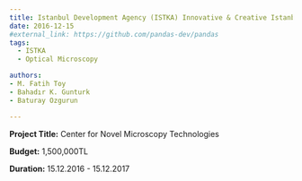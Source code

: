 ```yaml
---
title: Istanbul Development Agency (ISTKA) Innovative & Creative Istanbul Program
date: 2016-12-15
#external_link: https://github.com/pandas-dev/pandas
tags:
  - ISTKA
  - Optical Microscopy

authors:
- M. Fatih Toy
- Bahadır K. Gunturk
- Baturay Ozgurun

---
```

**Project Title:** Center for Novel Microscopy Technologies

**Budget:** 1,500,000TL

**Duration:** 15.12.2016 - 15.12.2017
